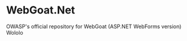 WebGoat.Net
===========

OWASP's official repository for WebGoat (ASP.NET WebForms version)  Wololo
